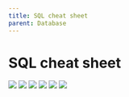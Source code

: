 ```yaml
---
title: SQL cheat sheet
parent: Database
---
```


# SQL cheat sheet

![](assets/sql-basics-cheat-sheet-1.png)
![](assets/sql-basics-cheat-sheet-2.png)
![](assets/sql-joins-cheat-sheet-1.png)
![](assets/sql-joins-cheat-sheet-2.png)
![](assets/sql-window-functions-cheat-sheet-1.png)
![](assets/sql-window-functions-cheat-sheet-2.png)
